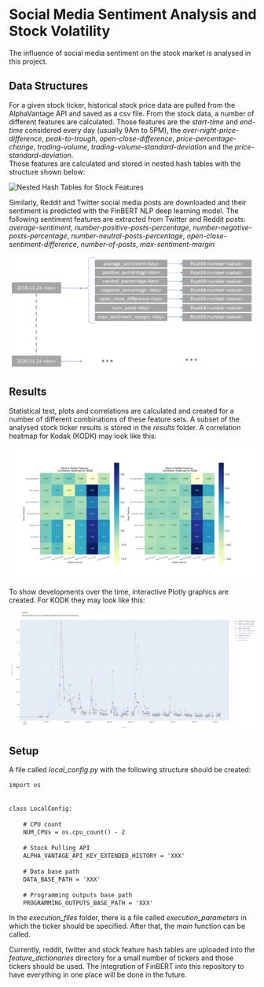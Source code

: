 # Social Media Sentiment Analysis and Stock Volatility

The influence of social media sentiment on the stock market is analysed
in this project. 

## Data Structures

For a given stock ticker, historical stock price data are pulled from the 
AlphaVantage API and saved as a csv file. From the stock data, 
a number of different features are calculated. Those features are the
*start-time* and *end-time* considered every day 
(usually 9Am to 5PM), the *over-night-price-difference*, 
*peak-to-trough*, *open-close-difference*, *price-percentage-change*, 
*trading-volume*, *trading-volume-standard-deviation* and the 
*price-standard-deviation*.  
Those features are calculated and stored in 
nested hash tables with the structure shown below:

![Nested Hash Tables for Stock Features](./README_images/stock_features_hash_table_structure2.PNG)

Similarly, Reddit and Twitter social media posts are downloaded
and their sentiment is predicted with the FinBERT NLP 
deep learning model. The following sentiment features are extracted
from Twitter and Reddit posts: *average-sentiment*, 
*number-positive-posts-percentage*, 
*number-negative-posts-percentage*, 
*number-neutral-posts-percentage*,
*open-close-sentiment-difference*, 
*number-of-posts*, 
*max-sentiment-margin*

![Nested Hash Tables for Social Media Features](./README_images/social_media_features_hash_table_structure.PNG)


## Results

Statistical test, plots and correlations are calculated and created
for a number of different combinations of these feature sets.
A subset of the analysed stock ticker results is stored in the 
*results* folder.
A correlation heatmap for Kodak (KODK) may look like this:

![Correlation Heatmap Example](./README_images/correlation_heatmap_example.png)

To show developments over the time, interactive Plotly graphics are
created. For KODK they may look like this:

![Feature Development over Time](./README_images/over_time_feature_development.PNG)

## Setup

A file called *local_config.py* with the following structure should
be created:

    import os
    
    
    class LocalConfig:
    
        # CPU count
        NUM_CPUs = os.cpu_count() - 2
    
        # Stock Pulling API
        ALPHA_VANTAGE_API_KEY_EXTENDED_HISTORY = 'XXX'
    
        # Data base path
        DATA_BASE_PATH = 'XXX'
    
        # Programming outputs base path
        PROGRAMMING_OUTPUTS_BASE_PATH = 'XXX'

In the *execution_files* folder, there is a file called
*execution_parameters* in which the ticker should be specified.
After that, the *main* function can be called.

Currently, reddit, twitter and stock feature hash tables are uploaded
into the *feature_dictionaries* directory for a small number of tickers 
and those tickers should be used. The integration of FinBERT into 
this repository to have everything in one place will be done
in the future. 
 



